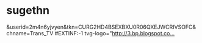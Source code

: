 # sugethn
&amp;userid=2m4n6yjvyen&amp;tkn=CURG2HD4BSEXBXU0R06QXEJWCRIVSOFC&amp;chname=Trans_TV #EXTINF:-1 tvg-logo="http://3.bp.blogspot.co…
